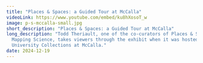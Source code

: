 ```yaml
---
title: "Places & Spaces: a Guided Tour at McCalla"
videoLink: https://www.youtube.com/embed/ku8hXosoT_w
image: p-s-mccalla-small.jpg
short_description: "Places & Spaces: a Guided Tour at McCalla"
long_description: "Todd Theriault, one of the co-curators of Places & Spaces:
  Mapping Science, takes viewers through the exhibit when it was hosted at
  University Collections at McCalla."
date: 2024-12-19
---
```

